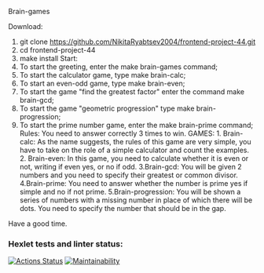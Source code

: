 Brain-games

Download:
1. git clone https://github.com/NikitaRyabtsev2004/frontend-project-44.git
2. cd frontend-project-44
3. make install
Start:
1. To start the greeting, enter the make brain-games command;
2. To start the calculator game, type make brain-calc;
3. To start an even-odd game, type make brain-even;
4. To start the game "find the greatest factor" enter the command make brain-gcd;
5. To start the game "geometric progression" type make brain-progression;
6. To start the prime number game, enter the make brain-prime command;
Rules:
You need to answer correctly 3 times to win.
    GAMES:
        1. Brain-calc:
        As the name suggests, the rules of this game are very simple, you have to take on the role of a simple calculator and count the examples.
        2. Brain-even:
        In this game, you need to calculate whether it is even or not, writing if even yes, or no if odd.
        3.Brain-gcd:
        You will be given 2 numbers and you need to specify their greatest or common divisor.
        4.Brain-prime:
        You need to answer whether the number is prime yes if simple and no if not prime.
        5.Brain-progression:
        You will be shown a series of numbers with a missing number in place of which there will be dots. You need to specify the number that should be in the gap.

Have a good time.

### Hexlet tests and linter status:
[![Actions Status](https://github.com/NikitaRyabtsev2004/frontend-project-44/workflows/hexlet-check/badge.svg)](https://github.com/NikitaRyabtsev2004/frontend-project-44/actions)
[![Maintainability](https://api.codeclimate.com/v1/badges/4b1ffe80749c63c0bc88/maintainability)](https://codeclimate.com/github/NikitaRyabtsev2004/frontend-project-44/maintainability)
